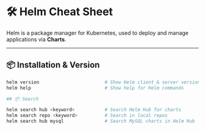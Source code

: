 # 🛠️ Helm Cheat Sheet

Helm is a package manager for Kubernetes, used to deploy and manage applications via **Charts**.

---

## 📦 Installation & Version
```bash
helm version                        # Show Helm client & server version
helm help                           # Show help for Helm commands

## 📦 Search

helm search hub <keyword>           # Search Helm Hub for charts
helm search repo <keyword>          # Search in local repos
helm search hub mysql               # Search MySQL charts in Helm Hub
